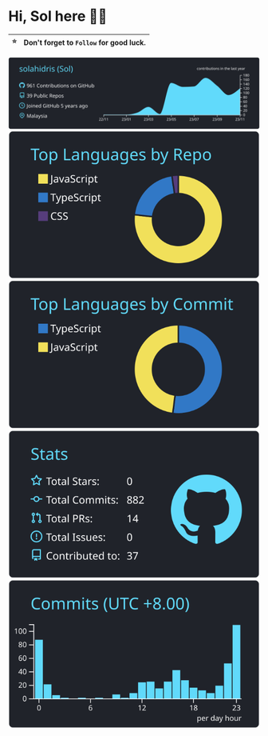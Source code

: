 # Hi, Sol here 👋🏻


| :star: | Don't forget to `Follow` for good luck. |
| :-------: | :-------------------------------------------------------------------------------------------------------- |


![](https://raw.githubusercontent.com/solahidris/solahidris/master/profile-summary-card-output/react/0-profile-details.svg)
![](https://raw.githubusercontent.com/solahidris/solahidris/master/profile-summary-card-output/react/1-repos-per-language.svg)
![](https://raw.githubusercontent.com/solahidris/solahidris/master/profile-summary-card-output/react/2-most-commit-language.svg)
![](https://raw.githubusercontent.com/solahidris/solahidris/master/profile-summary-card-output/react/3-stats.svg)
![](https://raw.githubusercontent.com/solahidris/solahidris/master/profile-summary-card-output/react/4-productive-time.svg)

